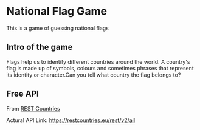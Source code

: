 # National Flag Game

This is a game of guessing national flags

## Intro of the game

Flags help us to identify different countries around the world. A country's flag is made up of symbols, colours and sometimes phrases that represent its identity or character.Can you tell what country the flag belongs to?

## Free API
From [REST Countries](https://restcountries.eu/)

Actural API Link: https://restcountries.eu/rest/v2/all